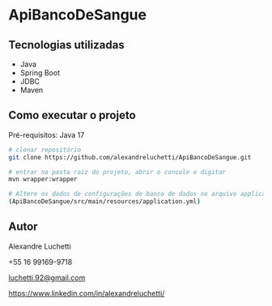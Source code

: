 # ApiBancoDeSangue

## Tecnologias utilizadas
- Java
- Spring Boot
- JDBC
- Maven

## Como executar o projeto
Pré-requisitos: Java 17

```bash
# clonar repositório
git clone https://github.com/alexandreluchetti/ApiBancoDeSangue.git

# entrar na pasta raiz do projeto, abrir o concole e digitar
mvn wrapper:wrapper

# Altere os dados de configurações de banco de dados no arquivo application.yml
(ApiBancoDeSangue/src/main/resources/application.yml)
```

## Autor
Alexandre Luchetti

+55 16 99169-9718

luchetti.92@gmail.com

https://www.linkedin.com/in/alexandreluchetti/
